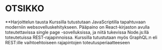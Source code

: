 # OTSIKKO
**Harjoittelun tausta
Kurssilla tutustutaan JavaScriptilla tapahtuvaan moderniin websovelluskehitykseen. Pääpaino on React-kirjaston avulla toteutettavissa single page 
-sovelluksissa, ja niitä tukevissa Node.js:llä toteutetuissa REST-rajapinnoissa. Kurssilla tutustutaan myös GraphQL:n eli REST:ille vaihtoehtoiseen 
rajapintojen toteutusperiaatteeseen
